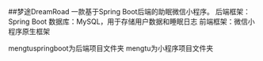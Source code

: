 ##梦途DreamRoad
一款基于Spring Boot后端的助眠微信小程序。
后端框架：Spring Boot
数据库：MySQL，用于存储用户数据和睡眠日志
前端框架：微信小程序原生框架

mengtuspringboot为后端项目文件夹
mengtu为小程序项目文件夹
